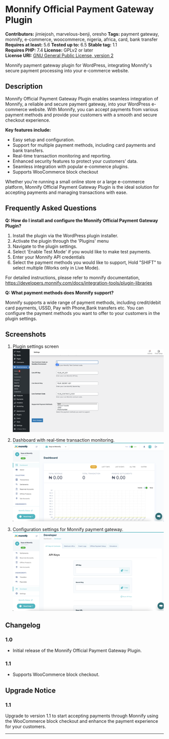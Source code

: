 # Monnify Official Payment Gateway Plugin

**Contributors:** jimiejosh, marvelous-benji, oresho
**Tags:** payment gateway, monnify, e-commerce, woocommerce, nigeria, africa, card, bank transfer 
**Requires at least:** 5.6
**Tested up to:** 6.5 
**Stable tag:** 1.1  
**Requires PHP:** 7.4
**License:** GPLv2 or later  
**License URI:** [GNU General Public License, version 2](https://www.gnu.org/licenses/gpl-2.0.html)

Monnify payment gateway plugin for WordPress, integrating Monnify's secure payment processing into your e-commerce website.

## Description

Monnify Official Payment Gateway Plugin enables seamless integration of Monnify, a reliable and secure payment gateway, into your WordPress e-commerce website. With Monnify, you can accept payments from various payment methods and provide your customers with a smooth and secure checkout experience.

**Key features include:**
- Easy setup and configuration.
- Support for multiple payment methods, including card payments and bank transfers.
- Real-time transaction monitoring and reporting.
- Enhanced security features to protect your customers' data.
- Seamless integration with popular e-commerce plugins.
- Supports WooCommerce block checkout

Whether you're running a small online store or a large e-commerce platform, Monnify Official Payment Gateway Plugin is the ideal solution for accepting payments and managing transactions with ease.

## Frequently Asked Questions

**Q: How do I install and configure the Monnify Official Payment Gateway Plugin?**

1. Install the plugin via the WordPress plugin installer.
2. Activate the plugin through the 'Plugins' menu
3. Navigate to the plugin settings.
3. Select 'Enable Test Mode' if you would like to make test payments.
3. Enter your Monnify API credentials
4. Select the payment methods you would like to support, Hold "SHIFT" to select multiple (Works only in Live Mode).

For detailed instructions, please refer to monnify documentation, https://developers.monnify.com/docs/integration-tools/plugin-libraries

**Q: What payment methods does Monnify support?**

Monnify supports a wide range of payment methods, including credit/debit card payments, USSD, Pay with Phone,Bank transfers etc. You can configure the payment methods you want to offer to your customers in the plugin settings.

## Screenshots

1. Plugin settings screen
   ![Screenshot 1](assets/screenshot-3.png)

2. Dashboard with real-time transaction monitoring.
   ![Screenshot 2](assets/screenshot-1.png)

3. Configuration settings for Monnify payment gateway.
   ![Screenshot 3](assets/screenshot-2.png)

## Changelog

### 1.0

- Initial release of the Monnify Official Payment Gateway Plugin.

### 1.1

- Supports WooCommerce block checkout.

## Upgrade Notice

### 1.1

Upgrade to version 1.1 to start accepting payments through Monnify using the WooCommerce block checkout and enhance the payment experience for your customers.

---